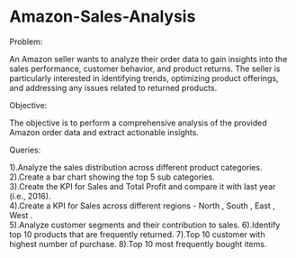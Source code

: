 # Amazon-Sales-Analysis
Problem:

An Amazon seller wants to analyze their order data to gain insights into the sales performance, customer behavior, and product returns. The seller is particularly interested in identifying trends, optimizing product offerings, and addressing any issues related to returned products.

Objective:

The objective is to perform a comprehensive analysis of the provided Amazon order data and extract actionable insights.

Queries:

1).Analyze the sales distribution across different product categories.
2).Create a bar chart showing the top 5 sub categories.  
3).Create the KPI for Sales and Total Profit and compare it with last year (i.e., 2016).  
4).Create a KPI for Sales across different regions - North , South , East , West .  
5).Analyze customer segments and their contribution to sales.
6).Identify top 10 products that are frequently returned.
7).Top 10 customer with highest number of purchase.
8).Top 10 most frequently bought items.
